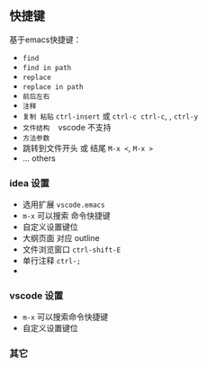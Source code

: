 ## 快捷键

基于emacs快捷键：

- `find` 
- `find in path`
- `replace`
- `replace in path`
- `前后左右`
- `注释`
- `复制 粘贴` `ctrl-insert` 或 `ctrl-c ctrl-c`, , `ctrl-y`
- `文件结构`  ` ` vscode 不支持
- `方法参数`
- 跳转到文件开头 或 结尾 `M-x <`, `M-x >`
- ... others

### idea 设置

- 选用扩展 `vscode.emacs  `
- `m-x` 可以搜索 命令快捷键
- 自定义设置键位
- 大纲页面 对应 outline
- 文件浏览窗口 `ctrl-shift-E`
- 单行注释 `ctrl-;`
- 

### vscode 设置

- `m-x` 可以搜索命令快捷键
- 自定义设置键位

### 其它




